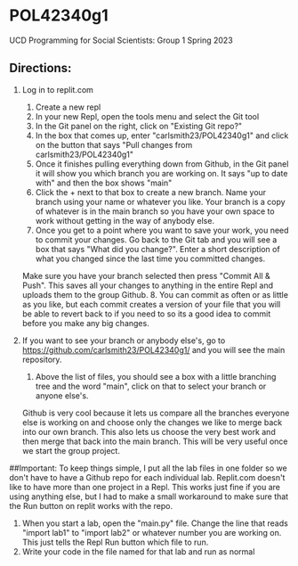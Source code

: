 # POL42340g1
UCD Programming for Social Scientists: Group 1 Spring 2023

## Directions:
1. Log in to replit.com
   1. Create a new repl
   2. In your new Repl, open the tools menu and select the Git tool
   3. In the Git panel on the right, click on "Existing Git repo?"
   4. In the box that comes up, enter "carlsmith23/POL42340g1" and click on the button that says "Pull changes from carlsmith23/POL42340g1"
   5. Once it finishes pulling everything down from Github, in the Git panel it will show you which branch you are working on. It says "up to date with" and then the box shows "main"
   6. Click the + next to that box to create a new branch. Name your branch using your name or whatever you like. Your branch is a copy of whatever is in the main branch so you have your own space to work without getting in the way of anybody else.
   7. Once you get to a point where you want to save your work, you need to commit your changes. Go back to the Git tab and you will see a box that says "What did you change?". Enter a short description of what you changed since the last time you committed changes. 

    Make sure you have your branch selected then press "Commit All & Push". This saves all your changes to anything in the entire Repl and uploads them to the group Github.
   8. You can commit as often or as little as you like, but each commit creates a version of your file that you will be able to revert back to if you need to so its a good idea to commit before you make any big changes.
2. If you want to see your branch or anybody else's, go to https://github.com/carlsmith23/POL42340g1/ and you will see the main repository.
   1. Above the list of files, you should see a box with a little branching tree and the word "main", click on that to select your branch or anyone else's. 
   
    Github is very cool because it lets us compare all the branches everyone else is working on and choose only the changes we like to merge back into our own branch. This also lets us choose the very best work and then merge that back into the main branch. This will be very useful once we start the group project.

##Important:
To keep things simple, I put all the lab files in one folder so we don't have to have a Github repo for each individual lab. Replit.com doesn't like to have more than one project in a Repl. This works just fine if you are using anything else, but I had to make a small workaround to make sure that the Run button on replit works with the repo.
 
1. When you start a lab, open the "main.py" file. Change the line that reads "import lab1" to "import lab2" or whatever number you are working on. This just tells the Repl Run button which file to run.
2. Write your code in the file named for that lab and run as normal
   
